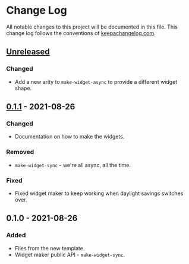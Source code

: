 # Change Log
All notable changes to this project will be documented in this file. This change log follows the conventions of [keepachangelog.com](http://keepachangelog.com/).

## [Unreleased]
### Changed
- Add a new arity to `make-widget-async` to provide a different widget shape.

## [0.1.1] - 2021-08-26
### Changed
- Documentation on how to make the widgets.

### Removed
- `make-widget-sync` - we're all async, all the time.

### Fixed
- Fixed widget maker to keep working when daylight savings switches over.

## 0.1.0 - 2021-08-26
### Added
- Files from the new template.
- Widget maker public API - `make-widget-sync`.

[Unreleased]: https://github.com/your-name/demo/compare/0.1.1...HEAD
[0.1.1]: https://github.com/your-name/demo/compare/0.1.0...0.1.1
